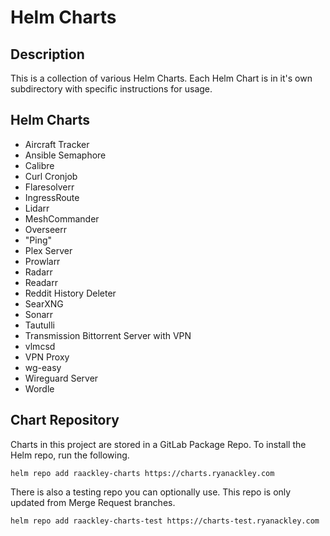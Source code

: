 # Helm Charts

## Description
This is a collection of various Helm Charts.  Each Helm Chart is in it's own subdirectory with specific instructions for usage.

## Helm Charts
* Aircraft Tracker
* Ansible Semaphore
* Calibre
* Curl Cronjob
* Flaresolverr
* IngressRoute
* Lidarr
* MeshCommander
* Overseerr
* "Ping"
* Plex Server
* Prowlarr
* Radarr
* Readarr
* Reddit History Deleter
* SearXNG
* Sonarr
* Tautulli
* Transmission Bittorrent Server with VPN
* vlmcsd
* VPN Proxy
* wg-easy
* Wireguard Server
* Wordle

## Chart Repository
Charts in this project are stored in a GitLab Package Repo.  To install the Helm repo, run the following.

```
helm repo add raackley-charts https://charts.ryanackley.com
```

There is also a testing repo you can optionally use.  This repo is only updated from Merge Request branches.

```
helm repo add raackley-charts-test https://charts-test.ryanackley.com
```
